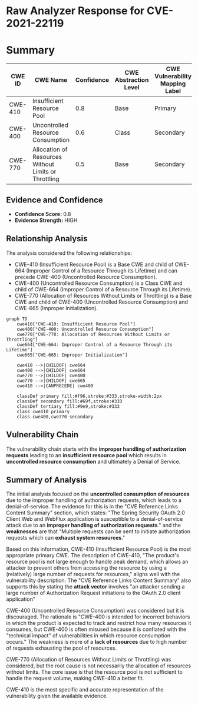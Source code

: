 # Raw Analyzer Response for CVE-2021-22119

# Summary
| CWE ID | CWE Name | Confidence | CWE Abstraction Level | CWE Vulnerability Mapping Label | CWE-Vulnerability Mapping Notes |
|---|---|---|---|---|---|
| CWE-410 | Insufficient Resource Pool | 0.8 | Base | Primary | Allowed |
| CWE-400 | Uncontrolled Resource Consumption | 0.6 | Class | Secondary | Discouraged |
| CWE-770 | Allocation of Resources Without Limits or Throttling | 0.5 | Base | Secondary | Allowed |

## Evidence and Confidence

*   **Confidence Score:** 0.8
*   **Evidence Strength:** HIGH

## Relationship Analysis
The analysis considered the following relationships:
  - CWE-410 (Insufficient Resource Pool) is a Base CWE and child of CWE-664 (Improper Control of a Resource Through its Lifetime) and can precede CWE-400 (Uncontrolled Resource Consumption).
  - CWE-400 (Uncontrolled Resource Consumption) is a Class CWE and child of CWE-664 (Improper Control of a Resource Through its Lifetime).
  - CWE-770 (Allocation of Resources Without Limits or Throttling) is a Base CWE and child of CWE-400 (Uncontrolled Resource Consumption) and CWE-665 (Improper Initialization).

```mermaid
graph TD
    cwe410["CWE-410: Insufficient Resource Pool"]
    cwe400["CWE-400: Uncontrolled Resource Consumption"]
    cwe770["CWE-770: Allocation of Resources Without Limits or Throttling"]
    cwe664["CWE-664: Improper Control of a Resource Through its Lifetime"]
    cwe665["CWE-665: Improper Initialization"]

    cwe410 -->|CHILDOF| cwe664
    cwe400 -->|CHILDOF| cwe664
    cwe770 -->|CHILDOF| cwe400
    cwe770 -->|CHILDOF| cwe665
    cwe410 -->|CANPRECEDE| cwe400

    classDef primary fill:#f96,stroke:#333,stroke-width:2px
    classDef secondary fill:#69f,stroke:#333
    classDef tertiary fill:#9e9,stroke:#333
    class cwe410 primary
    class cwe400,cwe770 secondary
```

## Vulnerability Chain
The vulnerability chain starts with the **improper handling of authorization requests** leading to an **insufficient resource pool** which results in **uncontrolled resource consumption** and ultimately a Denial of Service.

## Summary of Analysis
The initial analysis focused on the **uncontrolled consumption of resources** due to the improper handling of authorization requests, which leads to a denial-of-service. The evidence for this is in the "CVE Reference Links Content Summary" section, which states: "The Spring Security OAuth 2.0 Client Web and WebFlux application is susceptible to a denial-of-service attack due to an **improper handling of authorization requests**." and the **weaknesses** are that "Multiple requests can be sent to initiate authorization requests which can **exhaust system resources**."

Based on this information, CWE-410 (Insufficient Resource Pool) is the most appropriate primary CWE. The description of CWE-410, "The product's resource pool is not large enough to handle peak demand, which allows an attacker to prevent others from accessing the resource by using a (relatively) large number of requests for resources," aligns well with the vulnerability description. The "CVE Reference Links Content Summary" also supports this by stating the **attack vector** involves "an attacker sending a large number of Authorization Request initiations to the OAuth 2.0 client application"

CWE-400 (Uncontrolled Resource Consumption) was considered but it is discouraged. The rationale is "CWE-400 is intended for incorrect behaviors in which the product is expected to track and restrict how many resources it consumes, but CWE-400 is often misused because it is conflated with the "technical impact" of vulnerabilities in which resource consumption occurs." The weakness is more of a **lack of resources** due to high number of requests exhausting the pool of resources.

CWE-770 (Allocation of Resources Without Limits or Throttling) was considered, but the root cause is not necessarily the allocation of resources without limits. The core issue is that the resource pool is not sufficient to handle the request volume, making CWE-410 a better fit.

CWE-410 is the most specific and accurate representation of the vulnerability given the available evidence.
